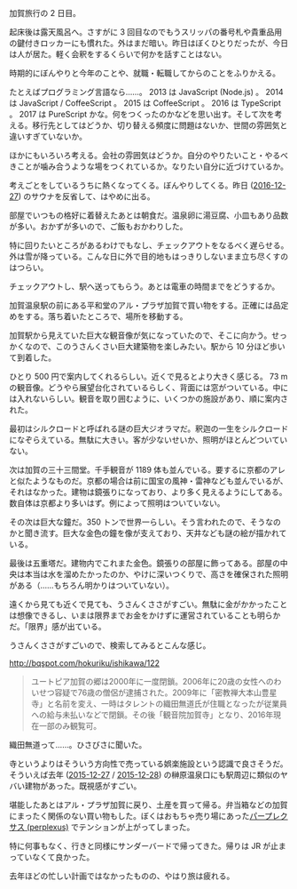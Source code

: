 加賀旅行の 2 日目。

起床後は露天風呂へ。さすがに 3 回目なのでもうスリッパの番号札や貴重品用の鍵付きロッカーにも慣れた。外はまだ暗い。昨日はぼくひとりだったが、今日は人が居た。軽く会釈をするくらいで何かを話すことはない。

時期的にぼんやりと今年のことや、就職・転職してからのことをふりかえる。

たとえばプログラミング言語なら……。 2013 は JavaScript (Node.js) 。 2014 は JavaScript / CoffeeScript 。 2015 は CoffeeScript 。 2016 は TypeScript 。 2017 は PureScript かな。何をつくったのかなどを思い出す。そして次を考える。移行先としてはどうか、切り替える頻度に問題はないか、世間の雰囲気と違いすぎていないか。

ほかにもいろいろ考える。会社の雰囲気はどうか。自分のやりたいこと・やるべきことが噛み合うような場をつくれているか。なりたい自分に近づけているか。

考えごとをしているうちに熱くなってくる。ぼんやりしてくる。昨日 ([2016-12-27][]) のサウナを反省して、はやめに出る。

部屋でいつもの格好に着替えたあとは朝食だ。温泉卵に湯豆腐、小皿もあり品数が多い。おかずが多いので、ご飯もおかわりした。

特に回りたいところがあるわけでもなし、チェックアウトをなるべく遅らせる。外は雪が降っている。こんな日に外で目的地もはっきりしないまま立ち尽くすのはつらい。

チェックアウトし、駅へ送ってもらう。あとは電車の時間までをどうするか。

加賀温泉駅の前にある平和堂のアル・プラザ加賀で買い物をする。正確には品定めをする。落ち着いたところで、場所を移動する。

加賀駅から見えていた巨大な観音像が気になっていたので、そこに向かう。せっかくなので、このうさんくさい巨大建築物を楽しみたい。駅から 10 分ほど歩いて到着した。

ひとり 500 円で案内してくれるらしい。近くで見るとより大きく感じる。 73 m の観音像。どうやら展望台化されているらしく、背面には窓がついている。中には入れないらしい。観音を取り囲むように、いくつかの施設があり、順に案内された。

最初はシルクロードと呼ばれる謎の巨大ジオラマだ。釈迦の一生をシルクロードになぞらえている。無駄に大きい。客が少ないせいか、照明がほとんどついていない。

次は加賀の三十三間堂。千手観音が 1189 体も並んでいる。要するに京都のアレと似たようなものだ。京都の場合は前に国宝の風神・雷神なども並んでいるが、それはなかった。建物は鏡張りになっており、より多く見えるようにしてある。数自体は京都より多いはず。例によって照明はついていない。

その次は巨大な鐘だ。350 トンで世界一らしい。そう言われたので、そうなのかと聞き流す。巨大な金色の鐘を像が支えており、天井なども謎の絵が描かれている。

最後は五重塔だ。建物内でこれまた金色。鏡張りの部屋に飾ってある。部屋の中央は本当は水を溜めたかったのか、やけに深いつくりで、高さを確保された照明がある（……もちろん明かりはついていない）。

遠くから見ても近くで見ても、うさんくささがすごい。無駄に金がかかったことは想像できるし、いまは限界までお金をかけずに運営されていることも明らかだ。「限界」感が出ている。

うさんくささがすごいので、検索してみるとこんな感じ。

http://bqspot.com/hokuriku/ishikawa/122

> ユートピア加賀の郷は2000年に一度閉鎖。2006年に20歳の女性へのわいせつ容疑で76歳の僧侶が逮捕された。2009年に「密教禅大本山豊星寺」と名前を変え、一時はタレントの織田無道氏が住職となったが従業員への給与未払いなどで閉鎖。その後「観音院加賀寺」となり、2016年現在一部のみ観覧可。

織田無道って……。ひさびさに聞いた。

寺というよりはそういう方向性で売っている娯楽施設という認識で良さそうだ。そういえば去年 ([2015-12-27][] / [2015-12-28][]) の榊原温泉口にも駅周辺に類似のヤバい建物があった。既視感がすごい。

堪能したあとはアル・プラザ加賀に戻り、土産を買って帰る。弁当箱などの加賀にまったく関係のない買い物もした。ぼくはおもちゃ売り場にあった[パープレクサス (perplexus)](https://www.amazon.co.jp/dp/B01EKPAAQE/) でテンションが上がってしまった。

特に何事もなく、行きと同様にサンダーバードで帰ってきた。帰りは JR が止まっていなくて良かった。

去年ほどの忙しい計画ではなかったものの、やはり旅は疲れる。

[2016-12-27]: https://blog.bouzuya.net/2016/12/27/
[2015-12-27]: https://blog.bouzuya.net/2015/12/27/
[2015-12-28]: https://blog.bouzuya.net/2015/12/28/
